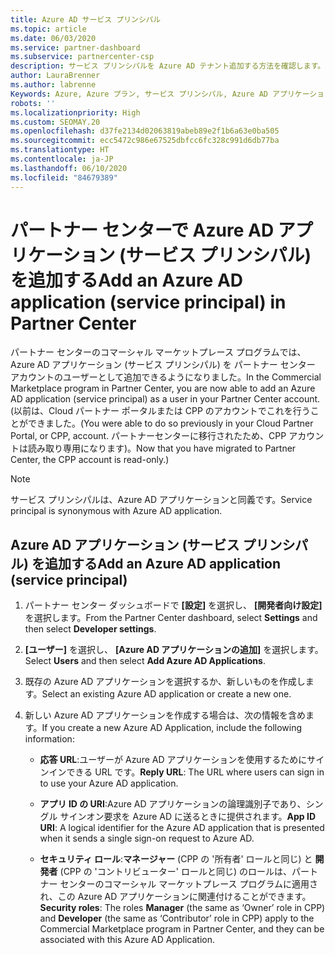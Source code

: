 ```yaml
---
title: Azure AD サービス プリンシパル
ms.topic: article
ms.date: 06/03/2020
ms.service: partner-dashboard
ms.subservice: partnercenter-csp
description: サービス プリンシパルを Azure AD テナント追加する方法を確認します。 そのようにすることによってパートナー センターで Azure AD アプリケーション (サービス プリンシパル) が追加されます。
author: LauraBrenner
ms.author: labrenne
Keywords: Azure, Azure プラン, サービス プリンシパル, Azure AD アプリケーション
robots: ''
ms.localizationpriority: High
ms.custom: SEOMAY.20
ms.openlocfilehash: d37fe2134d02063819abeb89e2f1b6a63e0ba505
ms.sourcegitcommit: ecc5472c986e67525dbfcc6fc328c991d6db77ba
ms.translationtype: HT
ms.contentlocale: ja-JP
ms.lasthandoff: 06/10/2020
ms.locfileid: "84679389"
---
```

# <a name="add-an-azure-ad-application-service-principal-in-partner-center"></a><span data-ttu-id="54e5b-105">パートナー センターで Azure AD アプリケーション (サービス プリンシパル) を追加する</span><span class="sxs-lookup"><span data-stu-id="54e5b-105">Add an Azure AD application (service principal) in Partner Center</span></span>

<span data-ttu-id="54e5b-106">パートナー センターのコマーシャル マーケットプレース プログラムでは、Azure AD アプリケーション (サービス プリンシパル) を パートナー センター アカウントのユーザーとして追加できるようになりました。</span><span class="sxs-lookup"><span data-stu-id="54e5b-106">In the Commercial Marketplace program in Partner Center, you are now able to add an Azure AD application (service principal) as a user in your Partner Center account.</span></span> <span data-ttu-id="54e5b-107">(以前は、Cloud パートナー ポータルまたは CPP のアカウントでこれを行うことができました。</span><span class="sxs-lookup"><span data-stu-id="54e5b-107">(You were able to do so previously in your Cloud Partner Portal, or CPP, account.</span></span> <span data-ttu-id="54e5b-108">パートナーセンターに移行されたため、CPP アカウントは読み取り専用になります)。</span><span class="sxs-lookup"><span data-stu-id="54e5b-108">Now that you have migrated to Partner Center, the CPP account is read-only.)</span></span>
 
>[!Note] 
><span data-ttu-id="54e5b-109">サービス プリンシパルは、Azure AD アプリケーションと同義です。</span><span class="sxs-lookup"><span data-stu-id="54e5b-109">Service principal is synonymous with Azure AD application.</span></span>

## <a name="add-an-azure-ad-application-service-principal"></a><span data-ttu-id="54e5b-110">Azure AD アプリケーション (サービス プリンシパル) を追加する</span><span class="sxs-lookup"><span data-stu-id="54e5b-110">Add an Azure AD application (service principal)</span></span>

1. <span data-ttu-id="54e5b-111">パートナー センター ダッシュボードで **[設定]** を選択し、 **[開発者向け設定]** を選択します。</span><span class="sxs-lookup"><span data-stu-id="54e5b-111">From the Partner Center dashboard, select **Settings** and then select **Developer settings**.</span></span>

2. <span data-ttu-id="54e5b-112">**[ユーザー]** を選択し、 **[Azure AD アプリケーションの追加]** を選択します。</span><span class="sxs-lookup"><span data-stu-id="54e5b-112">Select **Users** and then select **Add Azure AD Applications**.</span></span>

3. <span data-ttu-id="54e5b-113">既存の Azure AD アプリケーションを選択するか、新しいものを作成します。</span><span class="sxs-lookup"><span data-stu-id="54e5b-113">Select an existing Azure AD application or create a new one.</span></span>

4. <span data-ttu-id="54e5b-114">新しい Azure AD アプリケーションを作成する場合は、次の情報を含めます。</span><span class="sxs-lookup"><span data-stu-id="54e5b-114">If you create a new Azure AD Application, include the following information:</span></span>  

   - <span data-ttu-id="54e5b-115">**応答 URL**:ユーザーが Azure AD アプリケーションを使用するためにサインインできる URL です。</span><span class="sxs-lookup"><span data-stu-id="54e5b-115">**Reply URL**: The URL where users can sign in to use your Azure AD application.</span></span>

   - <span data-ttu-id="54e5b-116">**アプリ ID の URI**:Azure AD アプリケーションの論理識別子であり、シングル サインオン要求を Azure AD に送るときに提供されます。</span><span class="sxs-lookup"><span data-stu-id="54e5b-116">**App ID URI**: A logical identifier for the Azure AD application that is presented when it sends a single sign-on request to Azure AD.</span></span>

   - <span data-ttu-id="54e5b-117">**セキュリティ ロール**:**マネージャー** (CPP の '所有者' ロールと同じ) と **開発者** (CPP の 'コントリビューター' ロールと同じ) のロールは、パートナー センターのコマーシャル マーケットプレース プログラムに適用され、この Azure AD アプリケーションに関連付けることができます。</span><span class="sxs-lookup"><span data-stu-id="54e5b-117">**Security roles**: The roles **Manager** (the same as  ‘Owner’ role in CPP) and **Developer** (the same as ‘Contributor’ role in CPP) apply to the Commercial Marketplace program in Partner Center, and they can be associated with this Azure AD Application.</span></span>  

